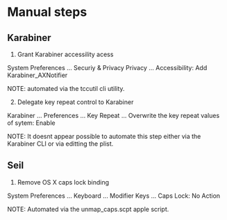 # Manual steps

## Karabiner

1. Grant Karabiner accessility acess 

System Preferences ...
	Securiy & Privacy
		Privacy ...
			Accessibility: Add Karabiner_AXNotifier

NOTE: automated via the tccutil cli utility.

2. Delegate key repeat control to Karabiner 

Karabiner ...
	Preferences ...
		Key Repeat ...
			Overwrite the key repeat values of sytem: Enable

NOTE: It doesnt appear possible to automate this step either via the Karabiner CLI or via editting the plist.

## Seil

1. Remove OS X caps lock binding 

System Preferences  ...
	Keyboard ...
		Modifier Keys ...
			Caps Lock: No Action

NOTE: Automated via the unmap_caps.scpt apple script.

